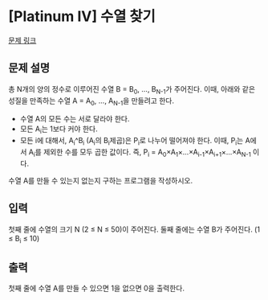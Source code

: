 # [Platinum IV] 수열 찾기

[문제 링크](https://www.acmicpc.net/problem/14208) 

## 문제 설명

<p>총 N개의 양의 정수로 이루어진 수열 B = B<sub>0</sub>, ..., B<sub>N-1</sub>가 주어진다. 이때, 아래와 같은 성질을 만족하는 수열 A = A<sub>0</sub>, ..., A<sub>N-1</sub>을 만들려고 한다.</p>

<ul>
	<li>수열 A의 모든 수는 서로 달라야 한다.</li>
	<li>모든 A<sub>i</sub>는 1보다 커야 한다.</li>
	<li>모든 i에 대해서, A<sub>i</sub>^B<sub>i</sub> (A<sub>i</sub>의 B<sub>i</sub>제곱)은 P<sub>i</sub>로 나누어 떨어져야 한다. 이때, P<sub>i</sub>는 A에서 A<sub>i</sub>를 제외한 수를 모두 곱한 값이다. 즉, P<sub>i</sub> = A<sub>0</sub>×A<sub>1</sub>×...×A<sub>i-1</sub>×A<sub>i+1</sub>×...×A<sub>N-1</sub> 이다.</li>
</ul>

<p>수열 A를 만들 수 있는지 없는지 구하는 프로그램을 작성하시오.</p>

## 입력 

 <p>첫째 줄에 수열의 크기 N (2 ≤ N ≤ 50)이 주어진다. 둘째 줄에는 수열 B가 주어진다. (1 ≤ B<sub>i</sub> ≤ 10)</p>

## 출력 

 <p>첫째 줄에 수열 A를 만들 수 있으면 1을 없으면 0을 출력한다.</p>

